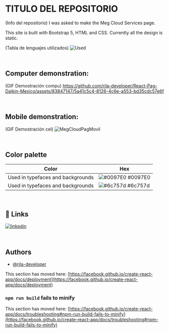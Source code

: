 # TITULO DEL REPOSITORIO

(Info del repositorio) I was asked to make the Meg Cloud Services page. </br>
 
This site is built with Bootstrap 5, HTML and CSS. Currently all the design is static. </br>

(Tabla de lenguajes utilizados) ![Used](https://user-images.githubusercontent.com/83847147/235205981-ec7e3be3-ddc9-4ed9-90a1-c6784285f43b.svg)

</br>

## Computer demonstration:
(GIF Demostración compu) https://github.com/rjla-developer/React-Pag-Daikin-Mexico/assets/83847147/5a41c5c4-8126-4c6e-a553-bd35cdc57e6f


</br>

## Mobile demonstration: 
(GIF Demostración cel) ![MegCloudPagMovil](https://user-images.githubusercontent.com/83847147/235197076-54365d7d-c335-4a83-98c1-233b44696e89.gif)

</br>


## Color palette

| Color             | Hex                                                                |
| ----------------- | ------------------------------------------------------------------ |
| Used in typefaces and backgrounds | ![#0097E0](https://via.placeholder.com/10/0097E0?text=+) #0097E0 |
| Used in typefaces and backgrounds | ![#6c757d](https://via.placeholder.com/10/6c757d?text=+) #6c757d |

</br>

## 🔗 Links

[![linkedin](https://img.shields.io/badge/linkedin-0A66C2?style=for-the-badge&logo=linkedin&logoColor=white)](https://www.linkedin.com/in/rjla-developer/)

</br>

## Authors

- [@rjla-developer](https://www.github.com/rjla-developer)



This section has moved here: [https://facebook.github.io/create-react-app/docs/deployment](https://facebook.github.io/create-react-app/docs/deployment)

### `npm run build` fails to minify

This section has moved here: [https://facebook.github.io/create-react-app/docs/troubleshooting#npm-run-build-fails-to-minify](https://facebook.github.io/create-react-app/docs/troubleshooting#npm-run-build-fails-to-minify)
